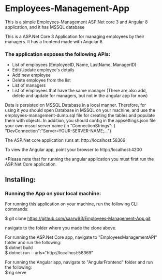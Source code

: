 # Employees-Management-App
This is a simple Employees-Management ASP.Net core 3 and Angular 8 application, and it has MSSQL database

This is a ASP.Net Core 3 Application for managing employees by their managers. It has a frontend made with Angular 8.

### The application exposes the following APIs:
* List of employees (EmployeeID, Name, LastName, ManagerID)
* Edit/Update employee's details
* Add new employee
* Delete employee from the list
* List of managers
* List of employees that have the same manager
(There are also add, delete and update for managers, but not in the angular app for now)

 
Data is persisted on MSSQL Database in a local manner. Therefore, for using it you should open Database in MSSQL on your machine,
and use the employees-management-dump.sql file for creating the tables and populate them with objects.
In addition, you should config in the appsettings.json file your own mssql server name (in "ConnectionStrings": { "DevConnection":"Server=YOUR-SERVER-NAME;..."}


The ASP.Net core application runs at: http://localhost:58369  

To view the Angular app, point your browser to http://localhost:4200  

*Please note that for running the angular application you must first run the ASP.Net Core application.  



## Installing:

### Running the App on your local machine:

For running this application on your machine, run the following CLI commands:

$ git clone https://github.com/saarw93/Employees-Management-App.git

navigate to the folder where you made the clone above.

For running the ASP.Net Core app, navigate to "EmployeesManagementAPI" folder and run the following:  
$ dotnet build  
$ dotnet run --urls="http://localhost:58369"   

For running the Angular app, navigate to "AngularFrontend" folder and run the following:  
$ ng serve
